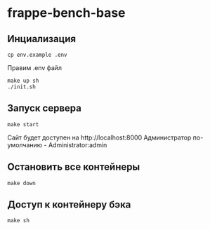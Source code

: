 # frappe-bench-base

## Инциализация

```
cp env.example .env
```

Правим .env файл

```
make up sh
./init.sh
```

## Запуск сервера

```
make start
```

Сайт будет доступен на http://localhost:8000
Администратор по-умолчанию - Administrator:admin

## Остановить все контейнеры

```
make down
```

## Доступ к контейнеру бэка

```
make sh
```
